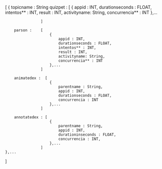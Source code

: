 [
    {
        topicname :   String
        quizpet :   [
                        { 
                            appid : INT,
                            durationseconds : FLOAT,
                            intentos** : INT,
                            result : INT,
                            activityname: String,
                            concurrencia** : INT
                        },...
                        
                    ]
                    
        parson :    [
                        { 
                            appid : INT,
                            durationseconds : FLOAT,
                            intentos** : INT,
                            result : INT,
                            activityname: String,
                            concurrencia** : INT
                        },...
                    ]
                    
        animatedex :  [
                        {
                            parentname : String,
                            appid : INT,
                            durationseconds : FLOAT, 
                            concurrencia : INT
                        },...
                    ]
                    
        annotatedex : [
                        {
                            parentname : String,
                            appid : INT,
                            durationinseconds : FLOAT, 
                            concurrencia : INT,
                        },...
                    ]
    },...
]
